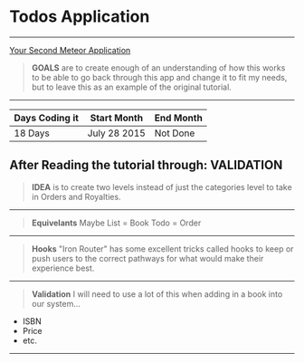 # Todos Application
*****
[Your Second Meteor Application](http://meteortips.com/second-meteor-tutorial/)

>**GOALS** are to create enough of an understanding of how this works to be able to go back through this app and change it to fit my needs, but to leave this as an example of the original tutorial.
*****
| Days Coding it  | Start Month | End Month |
|-----------------|-------------|-----------|
| 18 Days         | July 28 2015| Not Done  |


## After Reading the tutorial through: **VALIDATION**

>**IDEA** is to create two levels instead of just the categories level to take in Orders and Royalties.
______

>**Equivelants** Maybe
>List = Book
>Todo = Order
______

>**Hooks** "Iron Router" has some excellent tricks called hooks to keep or push users to the correct pathways for what would make their experience best.
______

>**Validation** I will need to use a lot of this when adding in a book into our system...
- ISBN
- Price
- etc.

______
